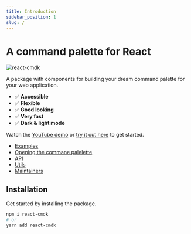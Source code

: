 ```yaml
---
title: Introduction
sidebar_position: 1
slug: /
---
```

# A command palette for React

![react-cmdk](https://camo.githubusercontent.com/ff126c3c2cb9edd4a3ebbf6f0930b4ede3c6d032c34cc361116e7540d5d4e3d3/68747470733a2f2f7265732e636c6f7564696e6172792e636f6d2f616c62696e2d67726f656e2f696d6167652f75706c6f61642f76313635343830303631322f72656163742d636d646b2d6f675f797964346b622e706e67)

A package with components for building your dream command palette for your web application.

- ✅ **Accessible**  
- ✅ **Flexible**  
- ✅ **Good looking**  
- ✅ **Very fast**  
- ✅ **Dark & light mode**  

Watch the [YouTube demo](https://www.youtube.com/watch?v=FN8noNclyoU) or [try it out here](https://react-cmdk.com/) to get started.

* [Examples](./examples)
* [Opening the commane palelette](./examples#opening-the-command-palelette)
* [API](./API)
* [Utils](./API/utils)
* [Maintainers](./maintainers)


## Installation

Get started by installing the package.

```bash
npm i react-cmdk
# or
yarn add react-cmdk
```